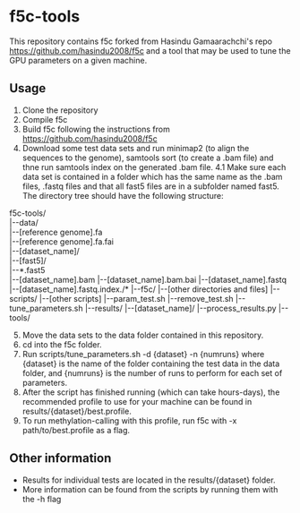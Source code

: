 # f5c-tools

This repository contains f5c forked from Hasindu Gamaarachchi's repo https://github.com/hasindu2008/f5c and a tool that may be used to tune the GPU parameters on a given machine.

## Usage
1. Clone the repository
2. Compile f5c 
3. Build f5c following the instructions from https://github.com/hasindu2008/f5c 
4. Download some test data sets and run minimap2 (to align the sequences to the genome), samtools sort (to create a .bam file) and thne run samtools index on the generated .bam file. 
4.1 Make sure each data set is contained in a folder which has the same name as the .bam files, .fastq files and that all fast5 files are in a subfolder named fast5. The directory tree should have the following structure:

f5c-tools/\
|--data/\
   |--[reference genome].fa\
   |--[reference genome].fa.fai\
   |--[dataset_name]/\
      |--[fast5]/\
          |--\*.fast5\
      |--[dataset_name].bam
      |--[dataset_name].bam.bai
      |--[dataset_name].fastq
      |--[dataset_name].fastq.index./*
|--f5c/
   |--[other directories and files]
   |--scripts/
      |--[other scripts]
      |--param_test.sh
      |--remove_test.sh
      |--tune_parameters.sh
|--results/
   |--[dataset_name]/
   |--process_results.py
|--tools/

5. Move the data sets to the data folder contained in this repository.
6. cd into the f5c folder.
7. Run scripts/tune_parameters.sh -d {dataset} -n {numruns} where {dataset} is the name of the folder containing the test data in the data folder, and {numruns} is the number of runs to perform for each set of parameters.
8. After the script has finished running (which can take hours-days), the recommended profile to use for your machine can be found in results/{dataset}/best.profile.
9. To run methylation-calling with this profile, run f5c with -x path/to/best.profile as a flag.

## Other information
- Results for individual tests are located in the results/{dataset} folder.
- More information can be found from the scripts by running them with the -h flag
